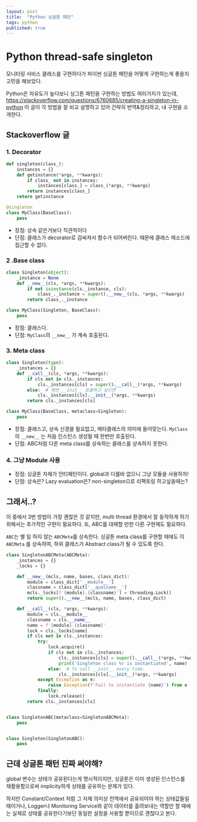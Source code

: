 ```yaml
---
layout: post
title:  "Python 싱글톤 패턴"
tags: python
published: true
---
```


# Python thread-safe singleton

모니터링 서비스 클래스를 구현하다가 파이썬 싱글톤 패턴을 어떻게 구현하는게 좋을지 고민을 해보았다.

Python은 자유도가 높다보니 싱그톤 패턴을 구현하는 방법도 여러가지가 있는데, https://stackoverflow.com/questions/6760685/creating-a-singleton-in-python 이 글이 각 방법을 잘 비교 설명하고 있어 간략히 번역&정리하고, 내 구현을 소개한다.



## Stackoverflow 글

### 1. Decorator

```python
def singleton(class_):
    instances = {}
    def getinstance(*args, **kwargs):
        if class_ not in instances:
            instances[class_] = class_(*args, **kwargs)
        return instances[class_]
    return getinstance

@singleton
class MyClass(BaseClass):
    pass
```

* 장점: 상속 같은거보다 직관적이다
* 단점: 클래스가 decorator로 감싸져서 함수가 되어버린다. 때문에 클래스 메소드에 접근할 수 없다.



### 2 .Base class

```python
class Singleton(object):
    _instance = None
    def __new__(cls, *args, **kwargs):
        if not isinstance(cls._instance, cls):
            class_._instance = super().__new__(cls, *args, **kwargs)
        return class_._instance

class MyClass(Singleton, BaseClass):
    pass
```

* 장점: 클래스다.
* 단점: `MyClass`의 `__new__` 가 계속 호출된다.



### 3. Meta class

```python
class Singleton(type):
    _instances = {}
    def __call__(cls, *args, **kwargs):
        if cls not in cls._instances:
            cls._instances[cls] = super().__call__(*args, **kwargs)
        else:  # 매번 __init__ 호출하고 싶으면
            cls._instances[cls].__init__(*args, **kwargs)
        return cls._instances[cls]

class MyClass(BaseClass, metaclass=Singleton):
    pass
```

* 장점: 클래스고, 상속 신경쓸 필요없고, 메타클래스의 의미에 들어맞는다. `MyClass`의 `__new__` 는 처음 인스턴스 생성될 때 한번만 호출된다.
* 단점: ABC처럼 다른 meta class를 상속하는 클래스를 상속하지 못한다.



### 4. 그냥 Module 사용

* 장점: 싱글톤 자체가 안티패턴이다. global과 다를바 없으니 그냥 모듈을 사용하자!
* 단점: 상속은? Lazy evaluation은? non-singleton으로 리팩토링 하고싶을때는?



## 그래서..?

이 중에서 3번 방법이 가장 괜찮은 것 같지만, multi thread 환경에서 잘 동작하게 하기 위해서는 추가적인 구현이 필요하다. 또, ABC를 대체할 만한 다른 구현체도 필요하다.

`ABC`는 별 일 하지 않는 `ABCMeta`를 상속한다. 싱글톤 meta class를 구현할 때에도 이 `ABCMeta` 를 상속하여, 하위 클래스가 Abstract class가 될 수 있도록 한다.

```python
class SingletonABCMeta(ABCMeta):
    _instances = {}
    _locks = {}

    def __new__(mcls, name, bases, class_dict):
        module = class_dict['__module__']
        classname = class_dict['__qualname__']
        mcls._locks[f'{module}.{classname}'] = threading.Lock()
        return super().__new__(mcls, name, bases, class_dict)

    def __call__(cls, *args, **kwargs):
        module = cls.__module__
        classname = cls.__name__
        name = f'{module}.{classname}'
        lock = cls._locks[name]
        if cls not in cls._instances:
            try:
                lock.acquire()
                if cls not in cls._instances:
                    cls._instances[cls] = super().__call__(*args, **kwargs)
                    print('Singleton class %r is instantiated', name)
                else:  # To call __init__ every time.
                    cls._instances[cls].__init__(*args, **kwargs)
            except Exception as e:
                raise Exception(f'Fail to instantiate {name}') from e
            finally:
                lock.release()
        return cls._instances[cls]


class SingletonABC(metaclass=SingletonABCMeta):
    pass


class Singleton(SingletonABC):
    pass
```





## 근데 싱글톤 패턴 진짜 써야해?

global 변수는 상태가 공유된다는게 명시적이지만, 싱글톤은 이미 생성된 인스턴스를 재활용함으로써 implicity하게 상태를 공유하는 문제가 있다.

하지만 Constant/Context 처럼 그 자체 의미상 전역에서 공유되어야 하는 상태값들일 때이거나, Logger나 Monitoring Service와 같이 데이터를 흘려보내는 역할만 할 때에는 실제로 상태를 공유한다기보단 동일한 설정을 사용할 뿐이므로 괜찮다고 본다.
